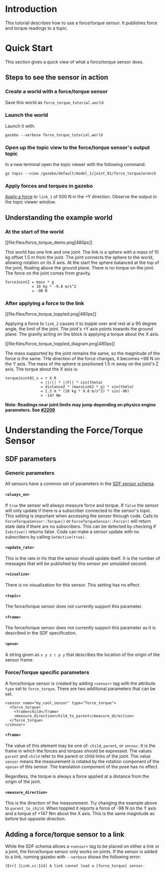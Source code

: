 # Introduction
This tutorial describes how to use a force/torque sensor.
It publishes force and torque readings to a topic.


# Quick Start
This section gives a quick view of what a force/torque sensor does.

## Steps to see the sensor in action

### Create a world with a force/torque sensor

Save this world as `force_torque_tutorial.world`

<include from='/#include/' src='http://bitbucket.org/osrf/gazebo_tutorials/raw/default/force_torque_sensor/files/force_torque_tutorial.world' />

### Launch the  world

Launch it with:

```
gazebo --verbose force_torque_tutorial.world
```

### Open up the topic view to the force/torque sensor's output topic

In a new terminal open the topic viewer with the following command:

```
gz topic --view /gazebo/default/model_1/joint_01/force_torque/wrench
```


### Apply forces and torques in gazebo

[Apply a force](tutorials?tut=apply_force_torque) to `link_1` of 500 N in the +Y direction.
Observe the output in the topic viewer window.


## Understanding the example world

### At the start of the world

[[file:files/force_torque_demo.png|480px]]

This world has one link and one joint.
The link is a sphere with a mass of 10 kg offset 1.5 m from the joint.
The joint connects the sphere to the world, allowing rotation on its X axis.
At the start the sphere balanced at the top of the joint, floating above the ground plane.
There is no torque on the joint.
The force on the joint comes from gravity.

```
forceJointZ = mass * g
            = 10 kg * -9.8 m/s^2
            = -98 N
```

### After applying a force to the link

[[file:files/force_torque_toppled.png|480px]]

Applying a force to `link_2` causes it to topple over and rest at a 90 degree angle, the limit of the joint.
The joint's +Y axis points towards the ground plane.
The gravity acting on the block is applying a torque about the X axis.

[[file:files/force_torque_toppled_diagram.png|480px]]

The mass supported by the joint remains the same, so the magnitude of the force is the same.
THe direction of the force changes, it becomes +98 N on the Y axis.
The mass of the sphere is positioned 1.5 m away on the joint's Z axis.
The torque about the X axis is:

```
torqueJoint01_x = r X R
                = ||r|| * ||F|| * sin(theta)
                = distanceZ * (massLink2 * g) * sin(theta)
                = 1.5 m * (10 kg * 9.8 m/s^2) * sin(-90)
                = -147 Nm
```

**Note: Readings near joint limits may jump depending on physics engine parameters. See [#2209](https://bitbucket.org/osrf/gazebo/issues/2209)**


# Understanding the Force/Torque Sensor

## SDF parameters

### Generic parameters
All sensors have a common set of parameters in the [SDF sensor schema](http://sdformat.org/spec?ver=1.6&elem=sensor).

#### `<always_on>`

If `true` the sensor will always measure force and torque.
If `false` the sensor will only update if there is a subscriber connected to the sensor's topic.
This setting is important when accessing the sensor through code.
Calls to `ForceTorqueSensor::Torque()` or `ForceTorqueSensor::Force()` will return stale data if there are no subscribers.
This can be detected by checking if `IsActive()` returns false.
Code can make a sensor update with no subscribers by calling `SetActive(true)`.

#### `<update_rate>`

This is the rate in Hz that the sensor should update itself.
It is the number of messages that will be published by this sensor per simulated second.

#### `<visualize>`

There is no visualization for this sensor.
This setting has no effect.

#### `<topic>`

The force/torque sensor does not currently support this parameter.

#### `<frame>`

The force/torque sensor does not currently support this parameter as it is described in the SDF specification.

#### `<pose>`

A string given as `x y z r p y` that describes the location of the origin of the sensor frame.

### Force/Torque specific parameters

A force/torque sensor is created by adding `<sensor>` tag with the attribute `type` set to `force_torque`.
There are two additional parameters that can be set.

```
<sensor name="my_cool_sensor" type="force_torque">
  <force_torque>
    <frame>child</frame>
    <measure_direction>child_to_parent</measure_direction>
  </force_torque>
</sensor>
```

#### `<frame>`

The value of this element may be one of: `child`, `parent`, or `sensor`.
It is the frame in which the forces and torques should be expressed.
The values `parent` and `child` refer to the parent or child links of the joint.
The value `sensor` means the measurement is rotated by the rotation component of the `<pose>` of this sensor.
The translation component of the pose has no effect.

Regardless, the torque is always a force applied at a distance from the origin of the joint.

#### `<measure_direction>`

This is the direction of the measurement.
Try changing the example above to `parent_to_child`.
When toppled it reports a force of -98 N on the Y axis and a torque of +147 Nm about the X axis.
This is the same magnitude as before but opposite direction.

## Adding a force/torque sensor to a link

While the SDF schema allows a `<sensor>` tag to be placed on either a link or a joint, the force/torque sensor only works on joints.
If the sensor is added to a link, running gazebo with `--verbose` shows the following error:

```
[Err] [Link.cc:114] A link cannot load a [force_torque] sensor.
```
